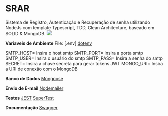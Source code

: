 # SRAR
Sistema de Registro, Autenticação e Recuperação de senha utilizando NodeJs com template Typescript, TDD, Clean Architecture, baseado em SOLID &amp; MongoDB.
<img src="https://i.imgur.com/BxPQ6KI.jpg" />

**Variaveis de Ambiente**
File: [.env]
<a href="https://www.npmjs.com/package/dotenv">dotenv</a>

SMTP_HOST= Insira o host smtp
SMTP_PORT= Insira a porta smtp
SMTP_USER= Insira o usuário do smtp
SMTP_PASS= Insira a senha do smtp
SECRET= Insira a chave secreta para gerar tokens JWT
MONGO_URI= Insira a URI de conexão com o MongoDB

**Banco de Dados**
<a href="https://mongoosejs.com">Mongoose</a>

**Envio de E-mail**
<a href="https://nodemailer.com/about/">Nodemailer</a>

**Testes**
<a href="https://jestjs.io">JEST</a>
<a href="https://www.npmjs.com/package/supertest">SuperTest</a>

**Documentação**
<a href="https://swagger.io">Swagger</a>
